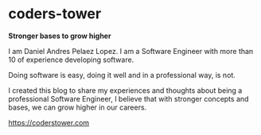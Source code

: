 # coders-tower

**Stronger bases to grow higher**

I am Daniel Andres Pelaez Lopez. I am a Software Engineer with more than 10 of experience developing software.

Doing software is easy, doing it well and in a professional way, is not.

I created this blog to share my experiences and thoughts about being a professional Software Engineer, I believe that with stronger concepts and bases, we can grow higher in our careers.

https://coderstower.com
